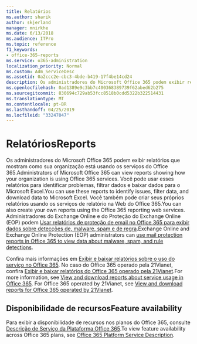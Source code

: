 ```yaml
---
title: Relatórios
ms.author: sharik
author: skjerland
manager: mnirkhe
ms.date: 6/13/2018
ms.audience: ITPro
ms.topic: reference
f1_keywords:
- office-365-reports
ms.service: o365-administration
localization_priority: Normal
ms.custom: Adm_ServiceDesc
ms.assetid: 0a2ccc2e-cbc3-4bde-b419-17f4be14cd24
description: Os administradores do Microsoft Office 365 podem exibir relatórios que mostram como sua organização está usando os serviços do Office 365. Você pode usar esses relatórios para identificar problemas, filtrar dados e baixar dados para o Microsoft Excel. Você também pode criar seus próprios relatórios usando os serviços de relatório na Web do Office 365. Administradores do Exchange Online e do Proteção do Exchange Online (EOP) podem Usar relatórios de proteção de email no Office 365 para exibir dados sobre detecções de, malware, spam e de regra.
ms.openlocfilehash: 0ad1389e9c3bb7c400368389739f62abed62b275
ms.sourcegitcommit: 830694c729ab53fcc8518b0cdd5322b322514431
ms.translationtype: MT
ms.contentlocale: pt-BR
ms.lasthandoff: 04/25/2019
ms.locfileid: "33247047"
---
```

# <a name="reports"></a><span data-ttu-id="c72d3-106">Relatórios</span><span class="sxs-lookup"><span data-stu-id="c72d3-106">Reports</span></span>

<span data-ttu-id="c72d3-107">Os administradores do Microsoft Office 365 podem exibir relatórios que mostram como sua organização está usando os serviços do Office 365.</span><span class="sxs-lookup"><span data-stu-id="c72d3-107">Administrators of Microsoft Office 365 can view reports showing how your organization is using Office 365 services.</span></span> <span data-ttu-id="c72d3-108">Você pode usar esses relatórios para identificar problemas, filtrar dados e baixar dados para o Microsoft Excel.</span><span class="sxs-lookup"><span data-stu-id="c72d3-108">You can use these reports to identify issues, filter data, and download data to Microsoft Excel.</span></span> <span data-ttu-id="c72d3-109">Você também pode criar seus próprios relatórios usando os serviços de relatório na Web do Office 365.</span><span class="sxs-lookup"><span data-stu-id="c72d3-109">You can also create your own reports using the Office 365 reporting web services.</span></span> <span data-ttu-id="c72d3-110">Administradores do Exchange Online e do Proteção do Exchange Online (EOP) podem [Usar relatórios de proteção de email no Office 365 para exibir dados sobre detecções de, malware, spam e de regra](https://go.microsoft.com/fwlink/p/?LinkId=401102).</span><span class="sxs-lookup"><span data-stu-id="c72d3-110">Exchange Online and Exchange Online Protection (EOP) administrators can [use mail protection reports in Office 365 to view data about malware, spam, and rule detections](https://go.microsoft.com/fwlink/p/?LinkId=401102).</span></span>
  
<span data-ttu-id="c72d3-p103">Confira mais informações em [Exibir e baixar relatórios sobre o uso do serviço no Office 365](https://go.microsoft.com/fwlink/p/?LinkID=270182). No caso do Office 365 operado pela 21Vianet, confira [Exibir e baixar relatórios do Office 365 operado pela 21Vianet](http://go.microsoft.com/fwlink/?LinkID=733348&amp;clcid=0x409).</span><span class="sxs-lookup"><span data-stu-id="c72d3-p103">For more information, see [View and download reports about service usage in Office 365](https://go.microsoft.com/fwlink/p/?LinkID=270182). For Office 365 operated by 21Vianet, see [View and download reports for Office 365 operated by 21Vianet](http://go.microsoft.com/fwlink/?LinkID=733348&amp;clcid=0x409).</span></span>
  
## <a name="feature-availability"></a><span data-ttu-id="c72d3-113">Disponibilidade de recursos</span><span class="sxs-lookup"><span data-stu-id="c72d3-113">Feature availability</span></span>

<span data-ttu-id="c72d3-114">Para exibir a disponibilidade de recursos nos planos do Office 365, consulte [Descrição de Serviço da Plataforma Office 365](https://technet.microsoft.com/en-us/library/office-365-platform-service-description.aspx).</span><span class="sxs-lookup"><span data-stu-id="c72d3-114">To view feature availability across Office 365 plans, see [Office 365 Platform Service Description](https://technet.microsoft.com/en-us/library/office-365-platform-service-description.aspx).</span></span>
  

